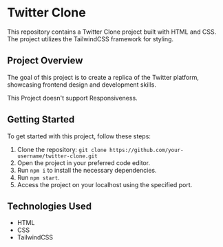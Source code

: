 # Twitter Clone

This repository contains a Twitter Clone project built with HTML and CSS. The project utilizes the TailwindCSS framework for styling.

## Project Overview

The goal of this project is to create a replica of the Twitter platform, showcasing frontend design and development skills. 

This Project doesn't support Responsiveness.

## Getting Started

To get started with this project, follow these steps:

1. Clone the repository: `git clone https://github.com/your-username/twitter-clone.git`
2. Open the project in your preferred code editor.
3. Run `npm i` to install the necessary dependencies.
4. Run `npm start`.
5. Access the project on your localhost using the specified port.

## Technologies Used

- HTML
- CSS
- TailwindCSS

